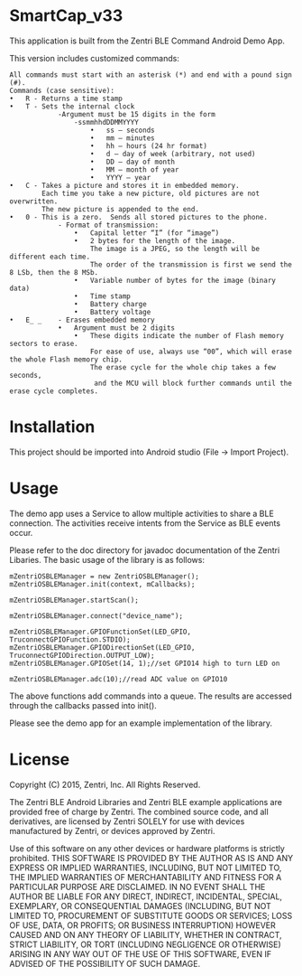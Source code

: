 # SmartCap_v33
This application is built from the Zentri BLE Command Android Demo App.

This version includes customized commands:

```
All commands must start with an asterisk (*) and end with a pound sign (#).
Commands (case sensitive):
•	R - Returns a time stamp
•	T - Sets the internal clock
            -Argument must be 15 digits in the form
                -ssmmhhdDDMMYYYY
                    •	ss – seconds
                    •	mm – minutes
                    •	hh – hours (24 hr format)
                    •	d – day of week (arbitrary, not used)
                    •	DD – day of month
                    •	MM – month of year
                    •	YYYY – year
•	C -	Takes a picture and stores it in embedded memory.
        Each time you take a new picture, old pictures are not overwritten.
        The new picture is appended to the end.
•	0 - This is a zero.  Sends all stored pictures to the phone.
            - Format of transmission:
                •   Capital letter “I” (for “image”)
                •	2 bytes for the length of the image.
                    The image is a JPEG, so the length will be different each time.
                    The order of the transmission is first we send the 8 LSb, then the 8 MSb.
                •	Variable number of bytes for the image (binary data)
                •	Time stamp
                •	Battery charge
                •	Battery voltage
•	E_ _	- Erases embedded memory
            •	Argument must be 2 digits
                •	These digits indicate the number of Flash memory sectors to erase.
                    For ease of use, always use “00”, which will erase the whole Flash memory chip.
                    The erase cycle for the whole chip takes a few seconds,
                     and the MCU will block further commands until the erase cycle completes.

```

# Installation
This project should be imported into Android studio (File -> Import Project).  

# Usage
The demo app uses a Service to allow multiple activities to share a BLE connection.  The activities 
receive intents from the Service as BLE events occur.

Please refer to the doc directory for javadoc documentation of the Zentri Libaries.
The basic usage of the library is as follows:
```
mZentriOSBLEManager = new ZentriOSBLEManager();
mZentriOSBLEManager.init(context, mCallbacks);

mZentriOSBLEManager.startScan();

mZentriOSBLEManager.connect("device_name");

mZentriOSBLEManager.GPIOFunctionSet(LED_GPIO, TruconnectGPIOFunction.STDIO);
mZentriOSBLEManager.GPIODirectionSet(LED_GPIO, TruconnectGPIODirection.OUTPUT_LOW);
mZentriOSBLEManager.GPIOSet(14, 1);//set GPIO14 high to turn LED on

mZentriOSBLEManager.adc(10);//read ADC value on GPIO10

```

The above functions add commands into a queue.  The results are accessed through the callbacks 
passed into init().

Please see the demo app for an example implementation of the library.

# License
Copyright (C) 2015, Zentri, Inc. All Rights Reserved.

The Zentri BLE Android Libraries and Zentri BLE example applications are provided free of charge
by Zentri. The combined source code, and all derivatives, are licensed by Zentri SOLELY for use
with devices manufactured by Zentri, or devices approved by Zentri.

Use of this software on any other devices or hardware platforms is strictly prohibited.
THIS SOFTWARE IS PROVIDED BY THE AUTHOR AS IS AND ANY EXPRESS OR IMPLIED WARRANTIES, INCLUDING,
BUT NOT LIMITED TO, THE IMPLIED WARRANTIES OF MERCHANTABILITY AND FITNESS FOR A PARTICULAR
PURPOSE ARE DISCLAIMED. IN NO EVENT SHALL THE AUTHOR BE LIABLE FOR ANY DIRECT, INDIRECT,
INCIDENTAL, SPECIAL, EXEMPLARY, OR CONSEQUENTIAL DAMAGES (INCLUDING, BUT NOT LIMITED TO,
PROCUREMENT OF SUBSTITUTE GOODS OR SERVICES; LOSS OF USE, DATA, OR PROFITS; OR BUSINESS
INTERRUPTION) HOWEVER CAUSED AND ON ANY THEORY OF LIABILITY, WHETHER IN CONTRACT, STRICT
LIABILITY, OR TORT (INCLUDING NEGLIGENCE OR OTHERWISE) ARISING IN ANY WAY OUT OF THE USE OF THIS
SOFTWARE, EVEN IF ADVISED OF THE POSSIBILITY OF SUCH DAMAGE.
